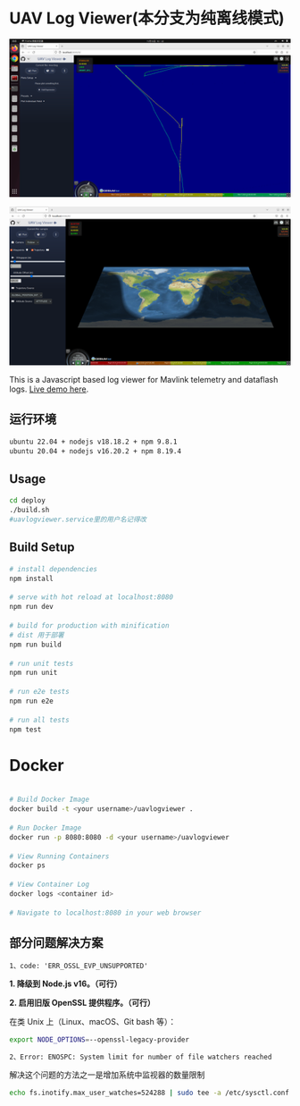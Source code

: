 # UAV Log Viewer(本分支为纯离线模式)

![log seeking](demo.png "Logo Title Text 1")

![log seeking](demo2.png "Logo Title Text 1")

 This is a Javascript based log viewer for Mavlink telemetry and dataflash logs.
 [Live demo here](http://plot.ardupilot.org).

## 运行环境

```bash
ubuntu 22.04 + nodejs v18.18.2 + npm 9.8.1
ubuntu 20.04 + nodejs v16.20.2 + npm 8.19.4
```

## Usage

```bash
cd deploy
./build.sh
#uavlogviewer.service里的用户名记得改
```



## Build Setup

``` bash
# install dependencies
npm install

# serve with hot reload at localhost:8080
npm run dev

# build for production with minification
# dist 用于部署
npm run build

# run unit tests
npm run unit

# run e2e tests
npm run e2e

# run all tests
npm test
```

# Docker

``` bash

# Build Docker Image
docker build -t <your username>/uavlogviewer .

# Run Docker Image
docker run -p 8080:8080 -d <your username>/uavlogviewer

# View Running Containers
docker ps

# View Container Log
docker logs <container id>

# Navigate to localhost:8080 in your web browser

```

## 部分问题解决方案

```
1、code: 'ERR_OSSL_EVP_UNSUPPORTED'
```

**1. 降级到 Node.js v16。（可行）**

**2. 启用旧版 OpenSSL 提供程序。（可行）**

在类 Unix 上（Linux、macOS、Git bash 等）：

```bash
export NODE_OPTIONS=--openssl-legacy-provider
```

```
2、Error: ENOSPC: System limit for number of file watchers reached
```
解决这个问题的方法之一是增加系统中监视器的数量限制
```bash
echo fs.inotify.max_user_watches=524288 | sudo tee -a /etc/sysctl.conf && sudo sysctl -p
```